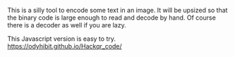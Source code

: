 This is a silly tool to encode some text in an image. It will be upsized so that the binary code is large enough to read and decode by hand. Of course there is a decoder as well if you are lazy.

This Javascript version is easy to try.
https://odyhibit.github.io/Hackqr_code/
